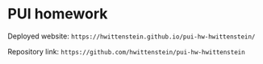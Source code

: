 # PUI homework

Deployed website: `https://hwittenstein.github.io/pui-hw-hwittenstein/`

Repository link: `https://github.com/hwittenstein/pui-hw-hwittenstein`
